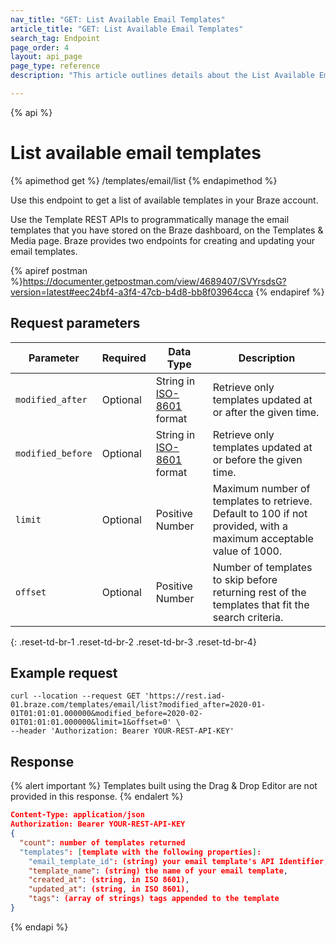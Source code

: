```yaml
---
nav_title: "GET: List Available Email Templates"
article_title: "GET: List Available Email Templates"
search_tag: Endpoint
page_order: 4
layout: api_page
page_type: reference
description: "This article outlines details about the List Available Email Templates Braze endpoint."

---
```

{% api %}
# List available email templates
{% apimethod get %}
/templates/email/list
{% endapimethod %}

Use this endpoint to get a list of available templates in your Braze account.

Use the Template REST APIs to programmatically manage the email templates that you have stored on the Braze dashboard, on the Templates & Media page. Braze provides two endpoints for creating and updating your email templates.

{% apiref postman %}https://documenter.getpostman.com/view/4689407/SVYrsdsG?version=latest#eec24bf4-a3f4-47cb-b4d8-bb8f03964cca {% endapiref %}

## Request parameters

| Parameter | Required | Data Type | Description |
|---|---|---|---|
| `modified_after`  | Optional | String in [ISO-8601](https://en.wikipedia.org/wiki/ISO_8601) format | Retrieve only templates updated at or after the given time. |
| `modified_before`  |  Optional | String in [ISO-8601](https://en.wikipedia.org/wiki/ISO_8601) format | Retrieve only templates updated at or before the given time. |
| `limit` | Optional | Positive Number | Maximum number of templates to retrieve. Default to 100 if not provided, with a maximum acceptable value of 1000. |
| `offset`  |  Optional | Positive Number | Number of templates to skip before returning rest of the templates that fit the search criteria. |
{: .reset-td-br-1 .reset-td-br-2 .reset-td-br-3  .reset-td-br-4}

## Example request
```
curl --location --request GET 'https://rest.iad-01.braze.com/templates/email/list?modified_after=2020-01-01T01:01:01.000000&modified_before=2020-02-01T01:01:01.000000&limit=1&offset=0' \
--header 'Authorization: Bearer YOUR-REST-API-KEY'
```

## Response 

{% alert important %}
Templates built using the Drag & Drop Editor are not provided in this response.
{% endalert %}

```json
Content-Type: application/json
Authorization: Bearer YOUR-REST-API-KEY
{
  "count": number of templates returned
  "templates": [template with the following properties]:
    "email_template_id": (string) your email template's API Identifier,
    "template_name": (string) the name of your email template,
    "created_at": (string, in ISO 8601),
    "updated_at": (string, in ISO 8601),
    "tags": (array of strings) tags appended to the template
}
```
{% endapi %}



